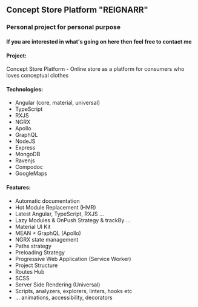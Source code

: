 ## Concept Store Platform "**REIGNARR**"

### Personal project for personal purpose

#### If you are interested in what's going on here then feel free to contact me

#### Project:

Concept Store Platform - Online store as a platform for consumers who loves conceptual clothes

#### Technologies:

- Angular (core, material, universal)
- TypeScript
- RXJS
- NGRX
- Apollo
- GraphQL
- NodeJS
- Express
- MongoDB
- Ravenjs
- Compodoc
- GoogleMaps

#### Features:

- Automatic documentation
- Hot Module Replacement (HMR)
- Latest Angular, TypeScript, RXJS ...
- Lazy Modules & OnPush Strategy & trackBy ...
- Material UI Kit
- MEAN + GraphQL (Apollo)
- NGRX state management
- Paths strategy
- Preloading Strategy
- Progressive Web Application (Service Worker)
- Project Structure
- Routes Hub
- SCSS
- Server Side Rendering (Universal)
- Scripts, analyzers, explorers, linters, hooks etc
- ... animations, accessibility, decorators

